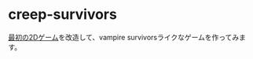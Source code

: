 # creep-survivors

[最初の2Dゲーム](https://docs.godotengine.org/ja/4.x/getting_started/first_2d_game/index.html)を改造して、vampire survivorsライクなゲームを作ってみます。